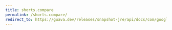```yaml
---
title: shorts.compare
permalink: /shorts.compare/
redirect_to: https://guava.dev/releases/snapshot-jre/api/docs/com/google/common/primitives/Shorts.html#compare-short-short-
---
```

